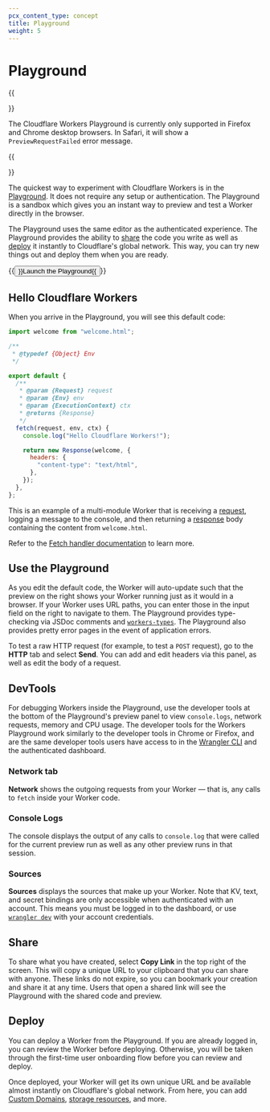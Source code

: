 ```yaml
---
pcx_content_type: concept
title: Playground
weight: 5
---
```


# Playground


{{<Aside type="note" header="Browser Support">}}

The Cloudflare Workers Playground is currently only supported in Firefox and Chrome desktop browsers. In Safari, it will show a `PreviewRequestFailed` error message.

{{</Aside>}}

The quickest way to experiment with Cloudflare Workers is in the [Playground](https://workers.cloudflare.com/playground). It does not require any setup or authentication. The Playground is a sandbox which gives you an instant way to preview and test a Worker directly in the browser.

The Playground uses the same editor as the authenticated experience. The Playground provides the ability to [share](#share) the code you write as well as [deploy](#deploy) it instantly to Cloudflare's global network. This way, you can try new things out and deploy them when you are ready.

<p>{{<button type="primary" href="https://workers.cloudflare.com/playground">}}Launch the Playground{{</button>}}</p>

## Hello Cloudflare Workers

When you arrive in the Playground, you will see this default code:

```js
import welcome from "welcome.html";

/**
 * @typedef {Object} Env
 */

export default {
  /**
   * @param {Request} request
   * @param {Env} env
   * @param {ExecutionContext} ctx
   * @returns {Response}
   */
  fetch(request, env, ctx) {
    console.log("Hello Cloudflare Workers!");

    return new Response(welcome, {
      headers: {
        "content-type": "text/html",
      },
    });
  },
};
```

This is an example of a multi-module Worker that is receiving a [request](/workers/runtime-apis/request/), logging a message to the console, and then returning a [response](/workers/runtime-apis/response/) body containing the content from `welcome.html`.

Refer to the [Fetch handler documentation](/workers/runtime-apis/handlers/fetch/) to learn more.

## Use the Playground

As you edit the default code, the Worker will auto-update such that the preview on the right shows your Worker running just as it would in a browser. If your Worker uses URL paths, you can enter those in the input field on the right to navigate to them. The Playground provides type-checking via JSDoc comments and [`workers-types`](https://www.npmjs.com/package/@cloudflare/workers-types). The Playground also provides pretty error pages in the event of application errors.

To test a raw HTTP request (for example, to test a `POST` request), go to the **HTTP** tab and select **Send**. You can add and edit headers via this panel, as well as edit the body of a request.

## DevTools

For debugging Workers inside the Playground, use the developer tools at the bottom of the Playground's preview panel to view `console.logs`, network requests, memory and CPU usage. The developer tools for the Workers Playground work similarly to the developer tools in Chrome or Firefox, and are the same developer tools users have access to in the [Wrangler CLI](/workers/wrangler/install-and-update/) and the authenticated dashboard.

### Network tab

**Network** shows the outgoing requests from your Worker — that is, any calls to `fetch` inside your Worker code.

### Console Logs

The console displays the output of any calls to `console.log` that were called for the current preview run as well as any other preview runs in that session.

### Sources

**Sources** displays the sources that make up your Worker. Note that KV, text, and secret bindings are only accessible when authenticated with an account. This means you must be logged in to the dashboard, or use [`wrangler dev`](/workers/wrangler/commands/#dev) with your account credentials.

## Share

To share what you have created, select **Copy Link** in the top right of the screen. This will copy a unique URL to your clipboard that you can share with anyone. These links do not expire, so you can bookmark your creation and share it at any time. Users that open a shared link will see the Playground with the shared code and preview.

## Deploy

You can deploy a Worker from the Playground. If you are already logged in, you can review the Worker before deploying. Otherwise, you will be taken through the first-time user onboarding flow before you can review and deploy.

Once deployed, your Worker will get its own unique URL and be available almost instantly on Cloudflare's global network. From here, you can add [Custom Domains](/workers/configuration/routing/custom-domains/), [storage resources](/workers/platform/storage-options/), and more.
